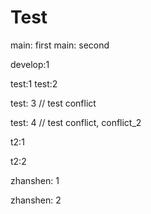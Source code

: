# Test
main: first
main: second


develop:1


test:1
test:2

test: 3 // test conflict

test: 4 // test conflict, conflict_2

t2:1

t2:2


zhanshen: 1

zhanshen: 2
